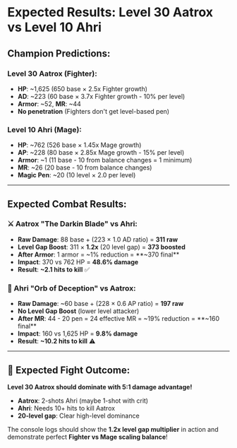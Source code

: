 # Expected Results: Level 30 Aatrox vs Level 10 Ahri

## Champion Predictions:

### Level 30 Aatrox (Fighter):
- **HP**: ~1,625 (650 base × 2.5x Fighter growth)
- **AD**: ~223 (60 base × 3.7x Fighter growth - 10% per level)
- **Armor**: ~52, **MR**: ~44
- **No penetration** (Fighters don't get level-based pen)

### Level 10 Ahri (Mage):
- **HP**: ~762 (526 base × 1.45x Mage growth)
- **AP**: ~228 (80 base × 2.85x Mage growth - 15% per level)
- **Armor**: ~1 (11 base - 10 from balance changes = 1 minimum)
- **MR**: ~26 (20 base - 10 from balance changes) 
- **Magic Pen**: ~20 (10 level × 2.0 per level)

---

## Expected Combat Results:

### ⚔️ Aatrox "The Darkin Blade" vs Ahri:
- **Raw Damage**: 88 base + (223 × 1.0 AD ratio) = **311 raw**
- **Level Gap Boost**: 311 × **1.2x** (20 level gap) = **373 boosted**
- **After Armor**: 1 armor = ~1% reduction = **~370 final**
- **Impact**: 370 vs 762 HP = **48.6% damage**
- **Result**: **~2.1 hits to kill** ✅

### 🔮 Ahri "Orb of Deception" vs Aatrox:
- **Raw Damage**: ~60 base + (228 × 0.6 AP ratio) = **197 raw**
- **No Level Gap Boost** (lower level attacker)
- **After MR**: 44 - 20 pen = 24 effective MR = ~19% reduction = **~160 final**
- **Impact**: 160 vs 1,625 HP = **9.8% damage** 
- **Result**: **~10.2 hits to kill** ⚠️

---

## 🎯 Expected Fight Outcome:

**Level 30 Aatrox should dominate with 5:1 damage advantage!**

- **Aatrox**: 2-shots Ahri (maybe 1-shot with crit)
- **Ahri**: Needs 10+ hits to kill Aatrox
- **20-level gap**: Clear high-level dominance

The console logs should show the **1.2x level gap multiplier** in action and demonstrate perfect **Fighter vs Mage scaling balance**!